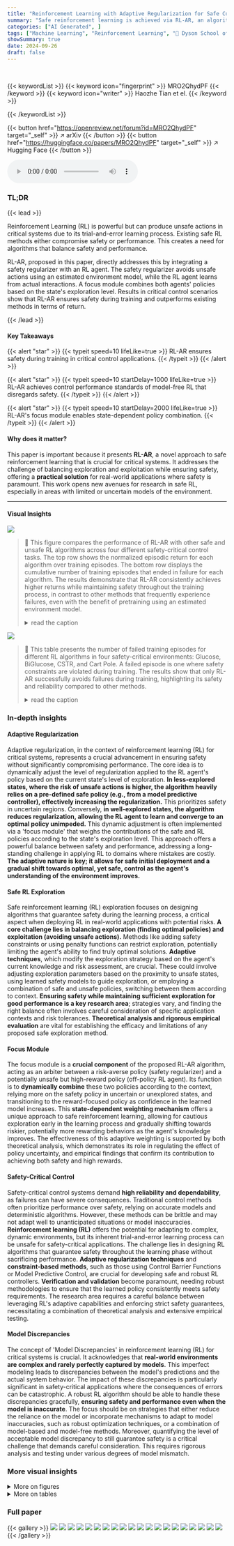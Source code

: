 ```yaml
---
title: "Reinforcement Learning with Adaptive Regularization for Safe Control of Critical Systems"
summary: "Safe reinforcement learning is achieved via RL-AR, an algorithm that combines a safe policy with an RL policy using a focus module, ensuring safety during training while achieving competitive performa..."
categories: ["AI Generated", ]
tags: ["Machine Learning", "Reinforcement Learning", "🏢 Dyson School of Design Engineering",]
showSummary: true
date: 2024-09-26
draft: false
---
```


<br>

{{< keywordList >}}
{{< keyword icon="fingerprint" >}} MRO2QhydPF {{< /keyword >}}
{{< keyword icon="writer" >}} Haozhe Tian et el. {{< /keyword >}}
 
{{< /keywordList >}}

{{< button href="https://openreview.net/forum?id=MRO2QhydPF" target="_self" >}}
↗ arXiv
{{< /button >}}
{{< button href="https://huggingface.co/papers/MRO2QhydPF" target="_self" >}}
↗ Hugging Face
{{< /button >}}



<audio controls>
    <source src="https://ai-paper-reviewer.com/MRO2QhydPF/podcast.wav" type="audio/wav">
    Your browser does not support the audio element.
</audio>


### TL;DR


{{< lead >}}

Reinforcement Learning (RL) is powerful but can produce unsafe actions in critical systems due to its trial-and-error learning process.  Existing safe RL methods either compromise safety or performance. This creates a need for algorithms that balance safety and performance. 

RL-AR, proposed in this paper, directly addresses this by integrating a safety regularizer with an RL agent. The safety regularizer avoids unsafe actions using an estimated environment model, while the RL agent learns from actual interactions. A focus module combines both agents' policies based on the state's exploration level. Results in critical control scenarios show that RL-AR ensures safety during training and outperforms existing methods in terms of return.

{{< /lead >}}


#### Key Takeaways

{{< alert "star" >}}
{{< typeit speed=10 lifeLike=true >}} RL-AR ensures safety during training in critical control applications. {{< /typeit >}}
{{< /alert >}}

{{< alert "star" >}}
{{< typeit speed=10 startDelay=1000 lifeLike=true >}} RL-AR achieves control performance standards of model-free RL that disregards safety. {{< /typeit >}}
{{< /alert >}}

{{< alert "star" >}}
{{< typeit speed=10 startDelay=2000 lifeLike=true >}} RL-AR's focus module enables state-dependent policy combination. {{< /typeit >}}
{{< /alert >}}

#### Why does it matter?
This paper is important because it presents **RL-AR**, a novel approach to safe reinforcement learning that is crucial for critical systems.  It addresses the challenge of balancing exploration and exploitation while ensuring safety, offering a **practical solution** for real-world applications where safety is paramount. This work opens new avenues for research in safe RL, especially in areas with limited or uncertain models of the environment.

------
#### Visual Insights



![](https://ai-paper-reviewer.com/MRO2QhydPF/figures_7_1.jpg)

> 🔼 This figure compares the performance of RL-AR with other safe and unsafe RL algorithms across four different safety-critical control tasks.  The top row shows the normalized episodic return for each algorithm over training episodes. The bottom row displays the cumulative number of training episodes that ended in failure for each algorithm.  The results demonstrate that RL-AR consistently achieves higher returns while maintaining safety throughout the training process, in contrast to other methods that frequently experience failures, even with the benefit of pretraining using an estimated environment model.
> <details>
> <summary>read the caption</summary>
> Figure 2: The normalized return curves and the number of failures during training (standard deviations are shown in the shaded areas). SAC, CPO, and SEditor are pretrained using the estimated model f as a simulator (as indicated by “-pt”) to ensure a fair comparison, given that RL-AR, MPC, and RPL inherently incorporate the estimated model. This pretraining allows SAC, CPO, and SEditor to leverage the estimated model, resulting in more competitive performance in the comparison.
> </details>





![](https://ai-paper-reviewer.com/MRO2QhydPF/tables_2_1.jpg)

> 🔼 This table presents the number of failed training episodes for different RL algorithms in four safety-critical environments: Glucose, BiGlucose, CSTR, and Cart Pole.  A failed episode is one where safety constraints are violated during training.  The results show that only RL-AR successfully avoids failures during training, highlighting its safety and reliability compared to other methods.
> <details>
> <summary>read the caption</summary>
> Table 1: The mean (± standard deviation) number of failures out of the first 100 training episodes, obtained over 5 runs with different random seeds.
> </details>





### In-depth insights


#### Adaptive Regularization
Adaptive regularization, in the context of reinforcement learning (RL) for critical systems, represents a crucial advancement in ensuring safety without significantly compromising performance.  The core idea is to dynamically adjust the level of regularization applied to the RL agent's policy based on the current state's level of exploration. **In less-explored states, where the risk of unsafe actions is higher, the algorithm heavily relies on a pre-defined safe policy (e.g., from a model predictive controller), effectively increasing the regularization.** This prioritizes safety in uncertain regions. Conversely, **in well-explored states, the algorithm reduces regularization, allowing the RL agent to learn and converge to an optimal policy unimpeded.** This dynamic adjustment is often implemented via a 'focus module' that weighs the contributions of the safe and RL policies according to the state's exploration level.  This approach offers a powerful balance between safety and performance, addressing a long-standing challenge in applying RL to domains where mistakes are costly.  **The adaptive nature is key; it allows for safe initial deployment and a gradual shift towards optimal, yet safe, control as the agent's understanding of the environment improves.**

#### Safe RL Exploration
Safe reinforcement learning (RL) exploration focuses on designing algorithms that guarantee safety during the learning process, a critical aspect when deploying RL in real-world applications with potential risks.  **A core challenge lies in balancing exploration (finding optimal policies) and exploitation (avoiding unsafe actions).**  Methods like adding safety constraints or using penalty functions can restrict exploration, potentially limiting the agent's ability to find truly optimal solutions. **Adaptive techniques**, which modify the exploration strategy based on the agent's current knowledge and risk assessment, are crucial. These could involve adjusting exploration parameters based on the proximity to unsafe states, using learned safety models to guide exploration, or employing a combination of safe and unsafe policies, switching between them according to context.  **Ensuring safety while maintaining sufficient exploration for good performance is a key research area**; strategies vary, and finding the right balance often involves careful consideration of specific application contexts and risk tolerances. **Theoretical analysis and rigorous empirical evaluation** are vital for establishing the efficacy and limitations of any proposed safe exploration method.

#### Focus Module
The focus module is a **crucial component** of the proposed RL-AR algorithm, acting as an arbiter between a risk-averse policy (safety regularizer) and a potentially unsafe but high-reward policy (off-policy RL agent).  Its function is to **dynamically combine** these two policies according to the context, relying more on the safety policy in uncertain or unexplored states, and transitioning to the reward-focused policy as confidence in the learned model increases. This **state-dependent weighting mechanism** offers a unique approach to safe reinforcement learning, allowing for cautious exploration early in the learning process and gradually shifting towards riskier, potentially more rewarding behaviors as the agent's knowledge improves.  The effectiveness of this adaptive weighting is supported by both theoretical analysis, which demonstrates its role in regulating the effect of policy uncertainty, and empirical findings that confirm its contribution to achieving both safety and high rewards.

#### Safety-Critical Control
Safety-critical control systems demand **high reliability and dependability**, as failures can have severe consequences.  Traditional control methods often prioritize performance over safety, relying on accurate models and deterministic algorithms. However, these methods can be brittle and may not adapt well to unanticipated situations or model inaccuracies.  **Reinforcement learning (RL)** offers the potential for adapting to complex, dynamic environments, but its inherent trial-and-error learning process can be unsafe for safety-critical applications.  The challenge lies in designing RL algorithms that guarantee safety throughout the learning phase without sacrificing performance. **Adaptive regularization techniques** and **constraint-based methods**, such as those using Control Barrier Functions or Model Predictive Control, are crucial for developing safe and robust RL controllers. **Verification and validation** become paramount, needing robust methodologies to ensure that the learned policy consistently meets safety requirements.  The research area requires a careful balance between leveraging RL's adaptive capabilities and enforcing strict safety guarantees, necessitating a combination of theoretical analysis and extensive empirical testing.

#### Model Discrepancies
The concept of 'Model Discrepancies' in reinforcement learning (RL) for critical systems is crucial.  It acknowledges that **real-world environments are complex and rarely perfectly captured by models**.  This imperfect modeling leads to discrepancies between the model's predictions and the actual system behavior.  The impact of these discrepancies is particularly significant in safety-critical applications where the consequences of errors can be catastrophic.  A robust RL algorithm should be able to handle these discrepancies gracefully, **ensuring safety and performance even when the model is inaccurate**.   The focus should be on strategies that either reduce the reliance on the model or incorporate mechanisms to adapt to model inaccuracies, such as robust optimization techniques, or a combination of model-based and model-free methods.   Moreover,  quantifying the level of acceptable model discrepancy to still guarantee safety is a critical challenge that demands careful consideration.  This requires rigorous analysis and testing under various degrees of model mismatch.


### More visual insights

<details>
<summary>More on figures
</summary>


![](https://ai-paper-reviewer.com/MRO2QhydPF/figures_8_1.jpg)

> 🔼 This figure compares the performance of RL-AR with SAC and MPC after both algorithms have converged. The top row shows scenarios where the agents attempt to maintain a desired state despite time-varying disturbances. The bottom row shows scenarios where the agents aim to move the system to a specific state.  Despite SAC's failures during training, the converged results demonstrate that RL-AR achieves the performance of model-free RL algorithms that prioritize reward over safety.
> <details>
> <summary>read the caption</summary>
> Figure 3: Comparison of the converged trajectories and their corresponding normalized return. In the upper row, the agents try to retain the desired state under time-varying disturbances; in the lower row, the agents try to steer the system to a desired state. Although SAC fails before converging, here we compare with the converged SAC results to show that RL-AR can achieve the performance standard of model-free RL that prioritizes return and disregards safety.
> </details>



![](https://ai-paper-reviewer.com/MRO2QhydPF/figures_8_2.jpg)

> 🔼 The figure shows the number of failed training episodes in the Glucose environment when varying the levels of discrepancies between the estimated model and the actual environment. The discrepancies are created by adjusting the parameters  p2 and n to mimic the characteristics of new patients. The results demonstrate that RL-AR can withstand certain levels of discrepancies without compromising safety.  Failures occur only when the actual environment deviates significantly from the estimated model.
> <details>
> <summary>read the caption</summary>
> Figure 4: Number of failed training episodes out of the first 100 in Glucose environment with different degrees of parameter discrepancy.
> </details>



![](https://ai-paper-reviewer.com/MRO2QhydPF/figures_21_1.jpg)

> 🔼 The figure compares the performance of RL-AR using a state-dependent focus module (βy(s)) against a scalar focus module (β). The left panel shows the normalized return curves for both approaches over training episodes, highlighting that state-dependent policy combination leads to more stable returns compared to a fixed scalar value.  The right panel displays the evolution of the focus weights over training steps. Both methods converge towards 0, but the state-dependent version exhibits fluctuations due to its adaptive nature, dynamically adjusting the policy combination based on state-specific needs.
> <details>
> <summary>read the caption</summary>
> Figure 5: Comparing the state-dependent focus module βy(s) with the scalar β by plotting the normalized return curves (left) and focus weight curves (right) in the Glucose environment. Shaded areas indicate standard deviations.
> </details>



![](https://ai-paper-reviewer.com/MRO2QhydPF/figures_22_1.jpg)

> 🔼 The figure compares the performance of RL-AR using SAC and TD3 as the reinforcement learning module in the Glucose environment.  The key difference between SAC and TD3 is the entropy regularization term in SAC, which promotes exploration and stability. The plot shows normalized return over training episodes.  SAC consistently outperforms TD3, highlighting the benefits of entropy regularization in this specific environment.
> <details>
> <summary>read the caption</summary>
> Figure 6: Comparison of normalized return between using the SAC and using TD3 [Fujimoto et al., 2018] as the RL agent in the Glucose environment (standard deviations are shown in the shaded area). The main difference between SAC and TD3 is that SAC has the entropy regularization terms in its objectives, which are intended to encourage diverse policies and stabilize training.
> </details>



![](https://ai-paper-reviewer.com/MRO2QhydPF/figures_22_2.jpg)

> 🔼 This figure shows the evolution of the focus weights (β(s)) during training of RL-AR in various Glucose environments with different levels of discrepancies between the estimated and actual environment models. The x-axis represents the training steps, and the y-axis represents the focus weight. Each line represents a different level of discrepancy, with each color representing different parameters (p2, n). The figure shows how the focus weight adapts to the discrepancies. When there is a large discrepancy, the focus weight decreases rapidly, enabling RL-AR to recover from initial failures. Conversely, when the discrepancy is smaller, the focus weight converges more slowly.  The plot shows how the proposed RL-AR method adapts the policy combination (focus) based on the actual environment experience.  It showcases the resilience of the method to parameter mismatches, highlighting its adaptability and reliability in real-world scenarios.
> <details>
> <summary>read the caption</summary>
> Figure 7: The focus weights when training with varying levels of discrepancies between the estimated Glucose model (with parameters p2, ñ) and the actual Glucose environment (with parameters P2, n).
> </details>



![](https://ai-paper-reviewer.com/MRO2QhydPF/figures_23_1.jpg)

> 🔼 This figure shows the training performance of RL-AR, MPC, and SAC (pretrained) on the Acrobot environment. The left panel displays the normalized return achieved by each algorithm over a series of training episodes.  RL-AR demonstrates a consistently higher and more stable return compared to the others, particularly exceeding SAC (pretrained) in the long run. The right panel shows the cumulative number of failures (episodes ending prematurely due to unsafe states).  RL-AR achieves near-zero failures, highlighting its safety benefits during training, unlike SAC (pretrained) which experiences many failures, and MPC which consistently fails from the beginning.  The results reinforce RL-AR's ability to achieve better performance while maintaining safety compared to model-free methods (like SAC) and model-based methods (like MPC).
> <details>
> <summary>read the caption</summary>
> Figure 8: Normalized return (left) and the number of failures (right) during training in the Acrobot environment (standard deviations are shown in the shaded area).
> </details>



</details>




<details>
<summary>More on tables
</summary>


![](https://ai-paper-reviewer.com/MRO2QhydPF/tables_6_1.jpg)
> 🔼 This table presents the number of training failures for each RL algorithm across four different environments.  A failure is defined as an episode where a safety constraint is violated. The numbers represent the average number of failures and standard deviation across five independent runs, each initiated with different random seeds.  The data is intended to show the safety of the algorithms during training.
> <details>
> <summary>read the caption</summary>
> Table 1: The mean (± standard deviation) number of failures out of the first 100 training episodes, obtained over 5 runs with different random seeds.
> </details>

![](https://ai-paper-reviewer.com/MRO2QhydPF/tables_16_1.jpg)
> 🔼 This table presents the parameters used in the glucose model for both the estimated model and the actual environment.  It lists the values for parameters such as baseline glucose level (Gb), baseline insulin level (Ib), glucose decay rate (n), glucose absorption rates (p1, p2, p3), meal disturbance magnitude (Do), and the time step (dt).  The differences between the estimated and actual parameter values represent the discrepancies between the model and the real-world system, which are crucial for testing the robustness of the proposed RL-AR algorithm.
> <details>
> <summary>read the caption</summary>
> Table 2: Glucose parameters for the estimated model and the actual environment
> </details>

![](https://ai-paper-reviewer.com/MRO2QhydPF/tables_17_1.jpg)
> 🔼 This table presents the parameters used in the BiGlucose model, comparing the values used in the estimated model and the actual environment.  These parameters are crucial for simulating the blood glucose dynamics in this model, as differences between the estimated model and the actual environment introduce discrepancies that the RL-AR algorithm must handle.
> <details>
> <summary>read the caption</summary>
> Table 3: BiGlucose parameters for the estimated model and the actual environment
> </details>

![](https://ai-paper-reviewer.com/MRO2QhydPF/tables_19_1.jpg)
> 🔼 This table presents the parameters used to model the Continuous Stirred Tank Reactor (CSTR) system in the actual environment.  These parameters define the kinetic and thermodynamic properties of the chemical reactions taking place within the reactor, as well as the physical properties of the reactor itself.  These values are crucial for accurately simulating the CSTR's behavior and are used in the equations governing the concentrations of the two chemicals (CA and CB), the reactor temperature (TR), and the temperature of the cooling jacket (TK).
> <details>
> <summary>read the caption</summary>
> Table 4: CSTR actual environment model parameters
> </details>

![](https://ai-paper-reviewer.com/MRO2QhydPF/tables_19_2.jpg)
> 🔼 This table shows the parameters used in the CSTR (Continuous Stirred Tank Reactor) simulation.  It lists the values for two parameters, α and β,  in both an estimated model and the actual environment. These parameters are likely related to the reactor dynamics and their differences could indicate model inaccuracies or uncertainties impacting controller performance. This table supports the section on numerical experiments where this environment is used to validate the RL-AR algorithm, showcasing its performance under differing model/environment parameters.
> <details>
> <summary>read the caption</summary>
> Table 5: CSTR different parameters for the estimated model and the actual environment
> </details>

![](https://ai-paper-reviewer.com/MRO2QhydPF/tables_20_1.jpg)
> 🔼 This table lists the parameters used in the Cart Pole environment simulation.  It shows a comparison between the parameters used in the estimated model (used for training the safety regularizer) and the actual environment model.  The parameters include gravitational acceleration (g), cart mass (mc), pole mass (mp), pole length (l), and the time step (dt). The discrepancies between the estimated and actual parameters highlight the challenge of safe reinforcement learning in real-world settings, where perfect model knowledge is rarely available. 
> <details>
> <summary>read the caption</summary>
> Table 6: Cart Pole parameters for the estimated model and the actual environment
> </details>

![](https://ai-paper-reviewer.com/MRO2QhydPF/tables_20_2.jpg)
> 🔼 This table lists the hyperparameters used for the RL-AR algorithm.  It shows the learning rates for the Q-network and policy network, the batch size for updating, the start learning step, the target Q-network update factor, the forgetting factor, the frequencies for updating the policy network and target network, the learning rate for the focus module, the focus module pretraining threshold, the minimum and maximum log policy variance, and the number of hidden layers in the policy network, Q-network and focus module.  Finally, it shows the MPC horizon used for the Glucose environment and other environments. The baseline methods used the same network structures and training hyperparameters.
> <details>
> <summary>read the caption</summary>
> Table 7: RL-AR hyperparameters. The baseline methods utilized the same network structures and training hyperparameters.
> </details>

</details>




### Full paper

{{< gallery >}}
<img src="https://ai-paper-reviewer.com/MRO2QhydPF/1.png" class="grid-w50 md:grid-w33 xl:grid-w25" />
<img src="https://ai-paper-reviewer.com/MRO2QhydPF/2.png" class="grid-w50 md:grid-w33 xl:grid-w25" />
<img src="https://ai-paper-reviewer.com/MRO2QhydPF/3.png" class="grid-w50 md:grid-w33 xl:grid-w25" />
<img src="https://ai-paper-reviewer.com/MRO2QhydPF/4.png" class="grid-w50 md:grid-w33 xl:grid-w25" />
<img src="https://ai-paper-reviewer.com/MRO2QhydPF/5.png" class="grid-w50 md:grid-w33 xl:grid-w25" />
<img src="https://ai-paper-reviewer.com/MRO2QhydPF/6.png" class="grid-w50 md:grid-w33 xl:grid-w25" />
<img src="https://ai-paper-reviewer.com/MRO2QhydPF/7.png" class="grid-w50 md:grid-w33 xl:grid-w25" />
<img src="https://ai-paper-reviewer.com/MRO2QhydPF/8.png" class="grid-w50 md:grid-w33 xl:grid-w25" />
<img src="https://ai-paper-reviewer.com/MRO2QhydPF/9.png" class="grid-w50 md:grid-w33 xl:grid-w25" />
<img src="https://ai-paper-reviewer.com/MRO2QhydPF/10.png" class="grid-w50 md:grid-w33 xl:grid-w25" />
<img src="https://ai-paper-reviewer.com/MRO2QhydPF/11.png" class="grid-w50 md:grid-w33 xl:grid-w25" />
<img src="https://ai-paper-reviewer.com/MRO2QhydPF/12.png" class="grid-w50 md:grid-w33 xl:grid-w25" />
<img src="https://ai-paper-reviewer.com/MRO2QhydPF/13.png" class="grid-w50 md:grid-w33 xl:grid-w25" />
<img src="https://ai-paper-reviewer.com/MRO2QhydPF/14.png" class="grid-w50 md:grid-w33 xl:grid-w25" />
<img src="https://ai-paper-reviewer.com/MRO2QhydPF/15.png" class="grid-w50 md:grid-w33 xl:grid-w25" />
<img src="https://ai-paper-reviewer.com/MRO2QhydPF/16.png" class="grid-w50 md:grid-w33 xl:grid-w25" />
<img src="https://ai-paper-reviewer.com/MRO2QhydPF/17.png" class="grid-w50 md:grid-w33 xl:grid-w25" />
<img src="https://ai-paper-reviewer.com/MRO2QhydPF/18.png" class="grid-w50 md:grid-w33 xl:grid-w25" />
<img src="https://ai-paper-reviewer.com/MRO2QhydPF/19.png" class="grid-w50 md:grid-w33 xl:grid-w25" />
<img src="https://ai-paper-reviewer.com/MRO2QhydPF/20.png" class="grid-w50 md:grid-w33 xl:grid-w25" />
{{< /gallery >}}